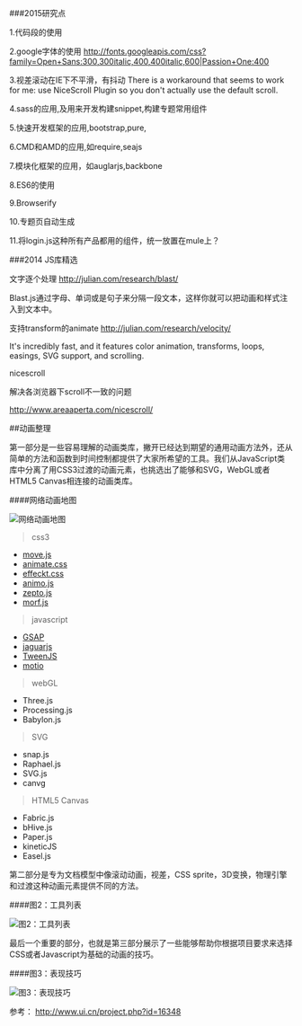 ###2015研究点

1.代码段的使用

2.google字体的使用
http://fonts.googleapis.com/css?family=Open+Sans:300,300italic,400,400italic,600|Passion+One:400

3.视差滚动在IE下不平滑，有抖动
There is a workaround that seems to work for me: use NiceScroll Plugin so you don't actually use the default scroll.

4.sass的应用,及用来开发构建snippet,构建专题常用组件

5.快速开发框架的应用,bootstrap,pure,

6.CMD和AMD的应用,如require,seajs

7.模块化框架的应用，如auglarjs,backbone

8.ES6的使用

9.Browserify

10.专题页自动生成

11.将login.js这种所有产品都用的组件，统一放置在mule上？

###2014 JS库精选

文字逐个处理
http://julian.com/research/blast/

Blast.js通过字母、单词或是句子来分隔一段文本，这样你就可以把动画和样式注入到文本中。


支持transform的animate
http://julian.com/research/velocity/

It's incredibly fast, and it features color animation, transforms, loops, easings, SVG support, and scrolling.

nicescroll

解决各浏览器下scroll不一致的问题

http://www.areaaperta.com/nicescroll/



##动画整理

第一部分是一些容易理解的动画类库，撇开已经达到期望的通用动画方法外，还从简单的方法和函数到时间控制都提供了大家所希望的工具。我们从JavaScript类库中分离了用CSS3过渡的动画元素，也挑选出了能够和SVG，WebGL或者HTML5 Canvas相连接的动画类库。

####网络动画地图

![网络动画地图](http://www.revolunet.com/static/parisjs8/img/logo-revolunet-carre.jpg "网络动画地图")

>css3

- [move.js](http://visionmedia.github.io/move.js/)
- [animate.css](http://daneden.github.io/animate.css/)
- [effeckt.css](http://h5bp.github.io/Effeckt.css/)
- [animo.js](http://labs.bigroomstudios.com/libraries/animo-js)
- [zepto.js](http://zeptojs.com/)
- [morf.js](http://www.joelambert.co.uk/morf/)

>javascript

- [GSAP](http://www.greensock.com/gsap-js/)
- [jaguarjs](http://jaguarjs.com/)
- [TweenJS](http://www.createjs.com/TweenJS)
- [motio](http://darsa.in/motio/)

>webGL

- Three.js
- Processing.js
- Babylon.js

>SVG

- snap.js
- Raphael.js
- SVG.js
- canvg

>HTML5 Canvas

- Fabric.js
- bHive.js
- Paper.js
- kineticJS
- Easel.js

 第二部分是专为文档模型中像滚动动画，视差，CSS sprite，3D变换，物理引擎和过渡这种动画元素提供不同的方法。

####图2：工具列表

![图2：工具列表](http://www.revolunet.com/static/parisjs8/img/logo-revolunet-carre.jpg "图2：工具列表")

 最后一个重要的部分，也就是第三部分展示了一些能够帮助你根据项目要求来选择CSS或者Javascript为基础的动画的技巧。

####图3：表现技巧

![图3：表现技巧](http://www.revolunet.com/static/parisjs8/img/logo-revolunet-carre.jpg "图3：表现技巧")

 参考：
 http://www.ui.cn/project.php?id=16348